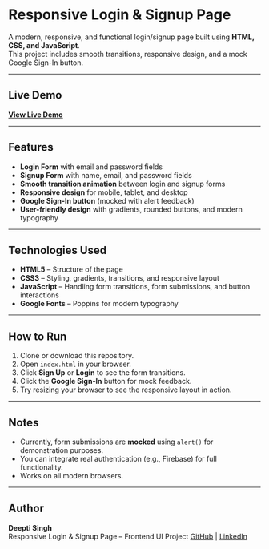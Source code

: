 # Responsive Login & Signup Page

A modern, responsive, and functional login/signup page built using **HTML, CSS, and JavaScript**.  
This project includes smooth transitions, responsive design, and a mock Google Sign-In button.

---

## Live Demo

**[View Live Demo](https://yourusername.github.io/portfolio/)**  

---

## Features

- **Login Form** with email and password fields
- **Signup Form** with name, email, and password fields
- **Smooth transition animation** between login and signup forms
- **Responsive design** for mobile, tablet, and desktop
- **Google Sign-In button** (mocked with alert feedback)
- **User-friendly design** with gradients, rounded buttons, and modern typography

---

## Technologies Used

- **HTML5** – Structure of the page
- **CSS3** – Styling, gradients, transitions, and responsive layout
- **JavaScript** – Handling form transitions, form submissions, and button interactions
- **Google Fonts** – Poppins for modern typography

---

## How to Run

1. Clone or download this repository.
2. Open `index.html` in your browser.
3. Click **Sign Up** or **Login** to see the form transitions.
4. Click the **Google Sign-In** button for mock feedback.
5. Try resizing your browser to see the responsive layout in action.

---

## Notes

- Currently, form submissions are **mocked** using `alert()` for demonstration purposes.
- You can integrate real authentication (e.g., Firebase) for full functionality.
- Works on all modern browsers.

---

## Author

**Deepti Singh**  
Responsive Login & Signup Page – Frontend UI Project
[GitHub](https://github.com/deeptisingh27) | [LinkedIn](https://www.linkedin.com/in/deeptisingh27/)